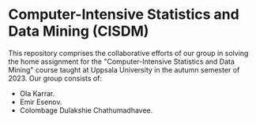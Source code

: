 # Computer-Intensive Statistics and Data Mining (CISDM)
This repository comprises the collaborative efforts of our group in solving the home assignment for the "Computer-Intensive Statistics and Data Mining" course taught at Uppsala University in the autumn semester of 2023. Our group consists of:
-  Ola Karrar.
-  Emir Esenov.
-  Colombage Dulakshie Chathumadhavee.

